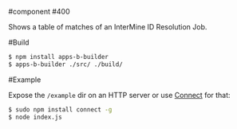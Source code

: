 #component #400

Shows a table of matches of an InterMine ID Resolution Job.

#Build

```bash
$ npm install apps-b-builder
$ apps-b-builder ./src/ ./build/
```

#Example

Expose the `/example` dir on an HTTP server or use [Connect](http://www.senchalabs.org/connect/) for that:

```bash
$ sudo npm install connect -g
$ node index.js
```